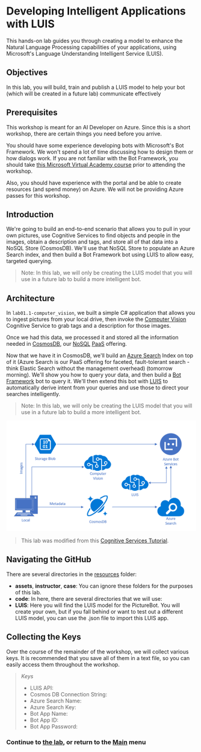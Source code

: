 # Developing Intelligent Applications with LUIS

This hands-on lab guides you through creating a model to enhance the Natural Language Processing capabilities of your applications, using Microsoft's Language Understanding Intelligent Service (LUIS).

## Objectives

In this lab, you will build, train and publish a LUIS model to help your bot (which will be created in a future lab) communicate effectively

## Prerequisites

This workshop is meant for an AI Developer on Azure. Since this is a short workshop, there are certain things you need before you arrive.

You should have some experience developing bots with Microsoft's Bot Framework. We won't spend a lot of time discussing how to design them or how dialogs work. If you are not familiar with the Bot Framework, you should take [this Microsoft Virtual Academy course](https://mva.microsoft.com/en-us/training-courses/creating-bots-in-the-microsoft-bot-framework-using-c-17590#!) prior to attending the workshop.

Also, you should have experience with the portal and be able to create resources (and spend money) on Azure. We will not be providing Azure passes for this workshop.

## Introduction

We're going to build an end-to-end scenario that allows you to pull in your own pictures, use Cognitive Services to find objects and people in the images, obtain a description and tags, and store all of that data into a NoSQL Store (CosmosDB). We'll use that NoSQL Store to populate an Azure Search index, and then build a Bot Framework bot using LUIS to allow easy, targeted querying.

> Note: In this lab, we will only be creating the LUIS model that you will use in a future lab to build a more intelligent bot.

## Architecture

In `lab01.1-computer_vision`, we built a simple C# application that allows you to ingest pictures from your local drive, then invoke the [Computer Vision](https://www.microsoft.com/cognitive-services/en-us/computer-vision-api) Cognitive Service to grab tags and a description for those images.

Once we had this data, we processed it and stored all the information needed in [CosmosDB](https://azure.microsoft.com/en-us/services/documentdb/), our [NoSQL](https://en.wikipedia.org/wiki/NoSQL) [PaaS](https://azure.microsoft.com/en-us/overview/what-is-paas/) offering.

Now that we have it in CosmosDB, we'll build an [Azure Search](https://azure.microsoft.com/en-us/services/search/) Index on top of it (Azure Search is our PaaS offering for faceted, fault-tolerant search - think Elastic Search without the management overhead) (tomorrow morning). We'll show you how to query your data, and then build a [Bot Framework](https://dev.botframework.com/) bot to query it. We'll then extend this bot with [LUIS](https://www.microsoft.com/cognitive-services/en-us/language-understanding-intelligent-service-luis) to automatically derive intent from your queries and use those to direct your searches intelligently.

> Note: In this lab, we will only be creating the LUIS model that you will use in a future lab to build a more intelligent bot.

![Architecture Diagram](./resources/assets/AI_Immersion_Arch.png)

> This lab was modified from this [Cognitive Services Tutorial](https://github.com/noodlefrenzy/CognitiveServicesTutorial).

## Navigating the GitHub

There are several directories in the [resources](./resources) folder:

- **assets**, **instructor**, **case**: You can ignore these folders for the purposes of this lab.
- **code**: In here, there are several directories that we will use:
- **LUIS**: Here you will find the LUIS model for the PictureBot. You will create your own, but if you fall behind or want to test out a different LUIS model, you can use the .json file to import this LUIS app.

## Collecting the Keys

Over the course of the remainder of the workshop, we will collect various keys. It is recommended that you save all of them in a text file, so you can easily access them throughout the workshop.

>_Keys_
>
>- LUIS API:
>- Cosmos DB Connection String:
>- Azure Search Name:
>- Azure Search Key:
>- Bot App Name:
>- Bot App ID:
>- Bot App Password:

### Continue to [the lab](./1_LUIS.md), or return to the [Main](../../README.md) menu
